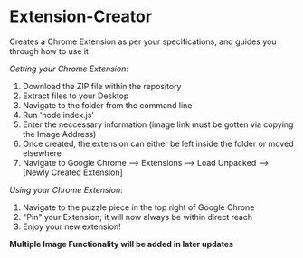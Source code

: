 # Extension-Creator
Creates a Chrome Extension as per your specifications, and guides you through how to use it

*Getting your Chrome Extension*:
1. Download the ZIP file within the repository
2. Extract files to your Desktop
3. Navigate to the folder from the command line
4. Run 'node index.js'
5. Enter the neccessary information (image link must be gotten via copying the Image Address)
6. Once created, the extension can either be left inside the folder or moved elsewhere
7. Navigate to Google Chrome --> Extensions --> Load Unpacked --> [Newly Created Extension]

*Using your Chrome Extension*:
1. Navigate to the puzzle piece in the top right of Google Chrone
2. "Pin" your Extension; it will now always be within direct reach
3. Enjoy your new extension!


**Multiple Image Functionality will be added in later updates**
